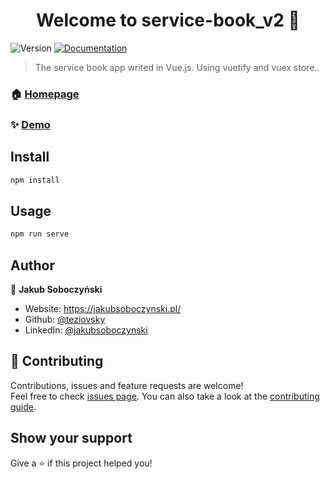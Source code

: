 <h1 align="center">Welcome to service-book_v2 👋</h1>
<p>
  <img alt="Version" src="https://img.shields.io/badge/version-0.1.0-blue.svg?cacheSeconds=2592000" />
  <a href="https://github.com/teziovsky/service-book_v2#readme" target="_blank">
    <img alt="Documentation" src="https://img.shields.io/badge/documentation-yes-brightgreen.svg" />
  </a>
</p>

> The service book app writed in Vue.js. Using vuetify and vuex store..

### 🏠 [Homepage](http://servicebook.ct8.pl/)

### ✨ [Demo](http://servicebook.ct8.pl/)

## Install

```sh
npm install
```

## Usage

```sh
npm run serve
```

## Author

👤 **Jakub Soboczyński**

- Website: https://jakubsoboczynski.pl/
- Github: [@teziovsky](https://github.com/teziovsky)
- LinkedIn: [@jakubsoboczynski](https://linkedin.com/in/jakubsoboczynski)

## 🤝 Contributing

Contributions, issues and feature requests are welcome!<br />Feel free to check [issues page](https://github.com/teziovsky/service-book_v2/issues). You can also take a look at the [contributing guide](https://github.com/teziovsky/service-book_v2/graphs/contributors).

## Show your support

Give a ⭐️ if this project helped you!
